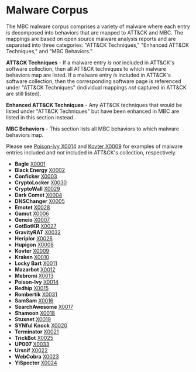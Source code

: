# Malware Corpus # 
The MBC malware corpus comprises a variety of malware where each entry is decomposed into behaviors that are mapped to ATT&CK and MBC. The mappings are based on open source malware analysis reports and are separated into three categories: "ATT&CK Techniques," "Enhanced ATT&CK Techniques," and "MBC Behaviors."

**ATT&CK Techniques** - If a malware entry *is not* included in ATT&CK's software collection, then all ATT&CK techniques to which malware behaviors map are listed. If a malware entry *is* included in ATT&CK's software collection, then the corresponding software page is referenced under "ATT&CK Techniques" (individual mappings *not* captured in ATT&CK are still listed). 

**Enhanced ATT&CK Techniques** - Any ATT&CK techniques that would be listed under "ATT&CK Techniques" but have been enhanced in MBC are listed in this section instead.

**MBC Behaviors** - This section lists all MBC behaviors to which malware behaviors map.  

Please see [Poison-Ivy X0014](../xample-malware/poison-ivy.md) and [Kovter X0009](../xample-malware/kovter.md) for examples of malware entries included and *not* included in ATT&CK's collection, respectively.

* **Bagle** [X0001](../xample-malware/bagle.md)
* **Black Energy** [X0002](../xample-malware/blackenergy.md)
* **Conficker** [X0003](../xample-malware/conficker.md)
* **CryptoLocker** [X0030](../xample-malware/cryptolocker.md)
* **CryptoWall** [X0029](../xample-malware/cryptowall.md)
* **Dark Comet** [X0004](../xample-malware/dark-comet.md)
* **DNSChanger** [X0005](../xample-malware/dnschanger.md)
* **Emotet** [X0028](../xample-malware/emotet.md)
* **Gamut** [X0006](../xample-malware/gamut.md)
* **Geneio** [X0007](../xample-malware/geneio.md)
* **GotBotKR** [X0027](../xample-malware/gotbotkr.md)
* **GravityRAT** [X0032](../xample-malware/gravity-rat.md)
* **Heriplor** [X0026](../xample-malware/heriplor.md)
* **Hupigon** [X0008](../xample-malware/hupigon.md)
* **Kovter** [X0009](../xample-malware/kovter.md)
* **Kraken** [X0010](../xample-malware/kraken.md)
* **Locky Bart** [X0011](../xample-malware/locky-bart.md)
* **Mazarbot** [X0012](../xample-malware/mazarbot.md)
* **Mebromi** [X0013](../xample-malware/mebromi.md)
* **Poison-Ivy** [X0014](../xample-malware/poison-ivy.md)
* **Redhip** [X0015](../xample-malware/redhip.md)
* **Rombertik** [X0031](../xample-malware/rombertik.md)
* **SamSam** [X0016](../xample-malware/samsam.md)
* **SearchAwesome** [X0017](../xample-malware/searchawesome.md)
* **Shamoon** [X0018](../xample-malware/shamoon.md)
* **Stuxnet** [X0019](../xample-malware/stuxnet.md)
* **SYNful Knock** [X0020](../xample-malware/synful-knock.md)
* **Terminator** [X0021](../xample-malware/terminator.md)
* **TrickBot** [X0025](../xample-malware/trickbot.md)
* **UP007** [X0033](../xample-malware/up007.md)
* **Ursnif** [X0022](../xample-malware/ursnif.md)
* **WebCobra** [X0023](../xample-malware/webcobra.md)
* **YiSpecter** [X0024](../xample-malware/yispecter.md)
